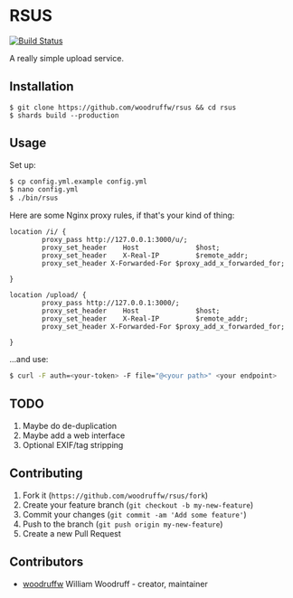 # RSUS

[![Build Status](https://img.shields.io/github/workflow/status/woodruffw/rsus/CI/master)](https://github.com/woodruffw/rsus/actions?query=workflow%3ACI)

A really simple upload service.

## Installation

```
$ git clone https://github.com/woodruffw/rsus && cd rsus
$ shards build --production
```

## Usage

Set up:

```bash
$ cp config.yml.example config.yml
$ nano config.yml
$ ./bin/rsus
```

Here are some Nginx proxy rules, if that's your kind of thing:

```nginx
location /i/ {
        proxy_pass http://127.0.0.1:3000/u/;
        proxy_set_header    Host              $host;
        proxy_set_header    X-Real-IP         $remote_addr;
        proxy_set_header X-Forwarded-For $proxy_add_x_forwarded_for;

}

location /upload/ {
        proxy_pass http://127.0.0.1:3000/;
        proxy_set_header    Host              $host;
        proxy_set_header    X-Real-IP         $remote_addr;
        proxy_set_header X-Forwarded-For $proxy_add_x_forwarded_for;

}
```

...and use:

```bash
$ curl -F auth=<your-token> -F file="@<your path>" <your endpoint>
```

## TODO

1. Maybe do de-duplication
2. Maybe add a web interface
4. Optional EXIF/tag stripping

## Contributing

1. Fork it (`https://github.com/woodruffw/rsus/fork`)
2. Create your feature branch (`git checkout -b my-new-feature`)
3. Commit your changes (`git commit -am 'Add some feature'`)
4. Push to the branch (`git push origin my-new-feature`)
5. Create a new Pull Request

## Contributors

- [woodruffw](https://github.com/woodruffw) William Woodruff - creator, maintainer
